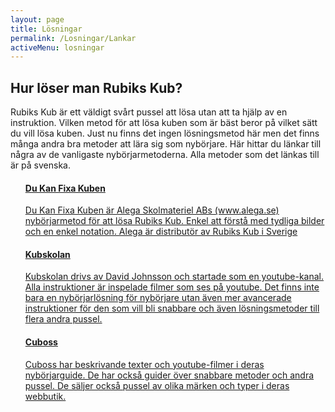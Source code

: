 ```yaml
---
layout: page
title: Lösningar
permalink: /Losningar/Lankar
activeMenu: losningar
---
```

## Hur löser man Rubiks Kub?

Rubiks Kub är ett väldigt svårt pussel att lösa utan att ta hjälp av en instruktion. Vilken metod för att lösa kuben som är bäst beror 
på vilket sätt du vill lösa kuben. Just nu finns det ingen lösningsmetod här men det finns många andra bra metoder att lära sig som nybörjare. 
Här hittar du länkar till några av de vanligaste nybörjarmetoderna. Alla metoder som det länkas till är på svenska. 

<ul class="list-group">
  <a href="http://www.dukanfixakuben.se/html/steg_1.html" class="list-group-item" target="_blank">
    <h4 class="list-group-item-heading">Du Kan Fixa Kuben</h4>
    <p class="list-group-item-text">Du Kan Fixa Kuben är Alega Skolmateriel ABs (www.alega.se) nybörjarmetod 
    för att lösa Rubiks Kub. Enkel att förstå med tydliga bilder och en enkel notation. Alega är distributör av Rubiks Kub i Sverige</p>
  </a>
  <a href="http://www.kubskolan.se" class="list-group-item" target="_blank">
    <h4 class="list-group-item-heading">Kubskolan</h4>
    <p class="list-group-item-text">Kubskolan drivs av David Johnsson och startade som en youtube-kanal. Alla instruktioner är inspelade filmer som ses 
    på youtube. Det finns inte bara en nybörjarlösning för nybörjare utan även mer avancerade instruktioner för den som vill bli snabbare och även lösningsmetoder till 
    flera andra pussel. </p>
  </a>
  <a href="http://www.cuboss.se/lar-dig-losa-rubiks-kub/" class="list-group-item" target="_blank">
    <h4 class="list-group-item-heading">Cuboss</h4>
    <p class="list-group-item-text">Cuboss har beskrivande texter och youtube-filmer i deras nybörjarguide. 
    De har också guider över snabbare metoder och andra pussel. De säljer också pussel av olika märken och typer i deras webbutik. </p>
  </a>
</ul>
